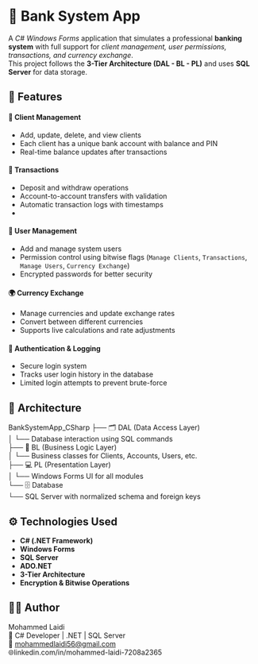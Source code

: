 <h1> 🏦 Bank System App </h1>

A *C# Windows Forms* application that simulates a professional **banking system** with full support for *client management, user permissions, transactions, and currency exchange*.  
This project follows the **3-Tier Architecture (DAL - BL - PL)** and uses **SQL Server** for data storage.

<h2>🚀 Features</h2> 

<h4>🧍 Client Management</h4>

- Add, update, delete, and view clients  
- Each client has a unique bank account with balance and PIN  
- Real-time balance updates after transactions  

<h4>💸 Transactions</h4>

- Deposit and withdraw operations  
- Account-to-account transfers with validation  
- Automatic transaction logs with timestamps
- 
<h4> 👤 User Management </h4>

- Add and manage system users  
- Permission control using bitwise flags (`Manage Clients`, `Transactions`, `Manage Users`, `Currency Exchange`)  
- Encrypted passwords for better security  

<h4>🌍 Currency Exchange</h4>

- Manage currencies and update exchange rates  
- Convert between different currencies  
- Supports live calculations and rate adjustments  

<h4>🔐 Authentication & Logging</h4>

- Secure login system  
- Tracks user login history in the database  
- Limited login attempts to prevent brute-force 

 <h2>🧩 Architecture</h2>

BankSystemApp_CSharp
├── 🗂️ DAL (Data Access Layer) <br/>
│ └── Database interaction using SQL commands  <br/>
├── 🧠 BL (Business Logic Layer)  <br/>
│ └── Business classes for Clients, Accounts, Users, etc.  <br/>
├── 💻 PL (Presentation Layer)  <br/>
│ └── Windows Forms UI for all modules  <br/>
└── 🗄️ Database  <br/>
└── SQL Server with normalized schema and foreign keys  <br/>

<h2>⚙️ Technologies Used</h2>

- **C# (.NET Framework)**
- **Windows Forms**
- **SQL Server**
- **ADO.NET**
- **3-Tier Architecture**
- **Encryption & Bitwise Operations**

<h2>👨‍💻 Author</h2>

Mohammed Laidi  <br/>
💼 C# Developer | .NET | SQL Server  <br/>
📧 mohammedlaidi56@gmail.com  <br/>
🌐linkedin.com/in/mohammed-laidi-7208a2365 

